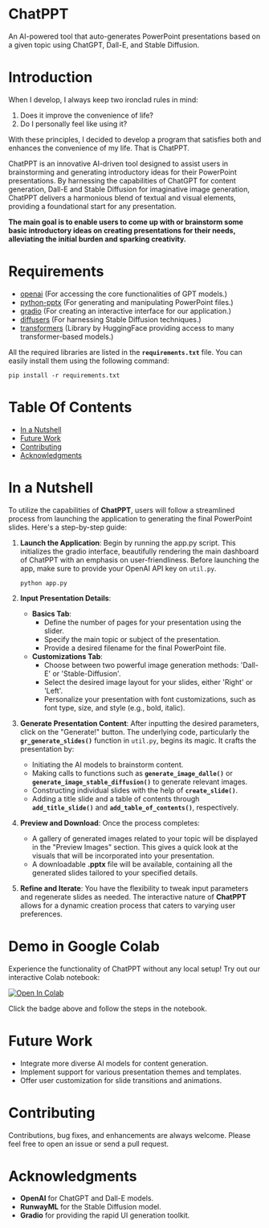 # ChatPPT
An AI-powered tool that auto-generates PowerPoint presentations based on a given topic using ChatGPT, Dall-E, and Stable Diffusion.



# Introduction
When I develop, I always keep two ironclad rules in mind:

1. Does it improve the convenience of life?
2. Do I personally feel like using it?

With these principles, I decided to develop a program that satisfies both and enhances the convenience of my life. That is ChatPPT.

ChatPPT is an innovative AI-driven tool designed to assist users in brainstorming and generating introductory ideas for their PowerPoint presentations. By harnessing the capabilities of ChatGPT for content generation, Dall-E and Stable Diffusion for imaginative image generation, ChatPPT delivers a harmonious blend of textual and visual elements, providing a foundational start for any presentation.

**The main goal is to enable users to come up with or brainstorm some basic introductory ideas on creating presentations for their needs, alleviating the initial burden and sparking creativity.**

# Requirements
- [openai](https://github.com/openai/openai-python) (For accessing the core functionalities of GPT models.)
- [python-pptx](https://python-pptx.readthedocs.io/en/latest/) (For generating and manipulating PowerPoint files.) 
- [gradio](https://www.gradio.app/) (For creating an interactive interface for our application.)
- [diffusers](https://huggingface.co/runwayml/stable-diffusion-v1-5) (For harnessing Stable Diffusion techniques.)
- [transformers](https://huggingface.co/docs/transformers/index) (Library by HuggingFace providing access to many transformer-based models.)

All the required libraries are listed in the **`requirements.txt`** file. You can easily install them using the following command:

```
pip install -r requirements.txt
```

# Table Of Contents
-  [In a Nutshell](#in-a-nutshell)
-  [Future Work](#future-work)
-  [Contributing](#contributing)
-  [Acknowledgments](#acknowledgments)

# In a Nutshell   

To utilize the capabilities of **ChatPPT**, users will follow a streamlined process from launching the application to generating the final PowerPoint slides. Here's a step-by-step guide:

1. **Launch the Application**: Begin by running the app.py script. This initializes the gradio interface, beautifully rendering the main dashboard of ChatPPT with an emphasis on user-friendliness. Before launching the app, make sure to provide your OpenAI API key on `util.py`.
    ```
    python app.py
    ```

2. **Input Presentation Details**:
    * **Basics Tab**:
      * Define the number of pages for your presentation using the slider.
      * Specify the main topic or subject of the presentation.
      * Provide a desired filename for the final PowerPoint file.
    * **Customizations Tab**:
      * Choose between two powerful image generation methods: 'Dall-E' or 'Stable-Diffusion'.
      * Select the desired image layout for your slides, either 'Right' or 'Left'.
      * Personalize your presentation with font customizations, such as font type, size, and style (e.g., bold, italic).

3. **Generate Presentation Content**: After inputting the desired parameters, click on the "Generate!" button. The underlying code, particularly the **`gr_generate_slides()`** function in `util.py`, begins its magic. It crafts the presentation by:
    * Initiating the AI models to brainstorm content.
    * Making calls to functions such as **`generate_image_dalle()`** or **`generate_image_stable_diffusion()`** to generate relevant images.
    * Constructing individual slides with the help of **`create_slide()`**.
    * Adding a title slide and a table of contents through **`add_title_slide()`** and **`add_table_of_contents()`**, respectively.

4. **Preview and Download**: Once the process completes:
    * A gallery of generated images related to your topic will be displayed in the "Preview Images" section. This gives a quick look at the visuals that will be incorporated into your presentation.
    * A downloadable **.pptx** file will be available, containing all the generated slides tailored to your specified details.

5. **Refine and Iterate**: You have the flexibility to tweak input parameters and regenerate slides as needed. The interactive nature of **ChatPPT** allows for a dynamic creation process that caters to varying user preferences.



# Demo in Google Colab
Experience the functionality of ChatPPT without any local setup! Try out our interactive Colab notebook:

<a target="_blank" href=" https://colab.research.google.com/drive/1uo-LE6fnlQWng1xNg5e0rVEMSUjln_6P?usp=sharing">
  <img src="https://colab.research.google.com/assets/colab-badge.svg" alt="Open In Colab"/>
</a>

Click the badge above and follow the steps in the notebook.

# Future Work
  * Integrate more diverse AI models for content generation.
  * Implement support for various presentation themes and templates.
  * Offer user customization for slide transitions and animations.

# Contributing
Contributions, bug fixes, and enhancements are always welcome. Please feel free to open an issue or send a pull request.


# Acknowledgments
  * **OpenAI** for ChatGPT and Dall-E models.
  * **RunwayML** for the Stable Diffusion model.
  * **Gradio** for providing the rapid UI generation toolkit.
